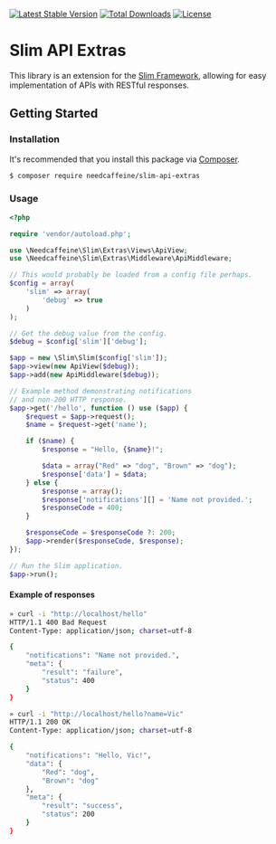 [![Latest Stable Version](https://poser.pugx.org/needcaffeine/slim-api-extras/v/stable.svg)](https://packagist.org/packages/needcaffeine/slim-api-extras) [![Total Downloads](https://poser.pugx.org/needcaffeine/slim-api-extras/downloads.svg)](https://packagist.org/packages/needcaffeine/slim-api-extras) [![License](https://poser.pugx.org/needcaffeine/slim-api-extras/license.svg)](https://packagist.org/packages/needcaffeine/slim-api-extras)

# Slim API Extras

This library is an extension for the [Slim Framework](https://github.com/codeguy/Slim), allowing for easy implementation of APIs with RESTful responses.

## Getting Started

### Installation

It's recommended that you install this package via  [Composer](https://getcomposer.org).

```bash
$ composer require needcaffeine/slim-api-extras
```

### Usage

```php
<?php

require 'vendor/autoload.php';

use \Needcaffeine\Slim\Extras\Views\ApiView;
use \Needcaffeine\Slim\Extras\Middleware\ApiMiddleware;

// This would probably be loaded from a config file perhaps.
$config = array(
    'slim' => array(
        'debug' => true
    )
);

// Get the debug value from the config.
$debug = $config['slim']['debug'];

$app = new \Slim\Slim($config['slim']);
$app->view(new ApiView($debug));
$app->add(new ApiMiddleware($debug));

// Example method demonstrating notifications
// and non-200 HTTP response.
$app->get('/hello', function () use ($app) {
    $request = $app->request();
    $name = $request->get('name');

    if ($name) {
        $response = "Hello, {$name}!";

        $data = array("Red" => "dog", "Brown" => "dog");
        $response['data'] = $data;
    } else {
        $response = array();
        $response['notifications'][] = 'Name not provided.';
        $responseCode = 400;
    }

    $responseCode = $responseCode ?: 200;
    $app->render($responseCode, $response);
});

// Run the Slim application.
$app->run();
```

#### Example of responses

```bash
» curl -i "http://localhost/hello"
HTTP/1.1 400 Bad Request
Content-Type: application/json; charset=utf-8

{
    "notifications": "Name not provided.",
    "meta": {
        "result": "failure",
        "status": 400
    }
}

» curl -i "http://localhost/hello?name=Vic"
HTTP/1.1 200 OK
Content-Type: application/json; charset=utf-8

{
    "notifications": "Hello, Vic!",
    "data": {
        "Red": "dog",
        "Brown": "dog"
    },
    "meta": {
        "result": "success",
        "status": 200
    }
}
```
